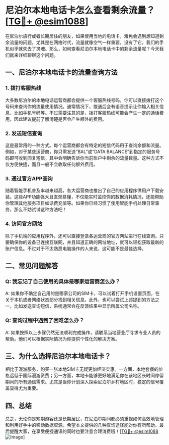 # 尼泊尔本地电话卡怎么查看剩余流量？[[TG💪+ @esim1088](https://t.me/s/esim1088)]

在尼泊尔旅行或者长期居住的朋友，如果使用当地的电话卡，难免会遇到想知道剩余流量的问题。尤其是在网络时代，流量就像空气一样重要，没有了它，我们的手机似乎就失去了灵魂。那么，如何查看尼泊尔本地电话卡中的剩余流量呢？今天我们就来详细聊聊这个问题。

## 一、尼泊尔本地电话卡的流量查询方法

### 1. **拨打客服热线**
大多数尼泊尔的本地电话运营商都会提供一个客服热线号码，你可以直接拨打这个号码来查询你的流量使用情况。通常情况下，拨通后会有语音提示让你输入相关信息，比如手机号码等。不过需要注意的是，拨打客服热线可能会产生一定的通话费用，因此建议提前了解清楚是否会产生额外的费用。

### 2. **发送短信查询**
这是最常用的一种方式。每个运营商都会有特定的短信代码用于查询余额和流量。例如，对于某些运营商，你只需发送“BAL”或“DATA BALANCE”到指定的服务号码即可收到回复短信，其中会明确告诉你当前账户中剩余的流量数量。这种方式不仅方便快捷，而且一般不会收取任何额外费用。

### 3. **通过官方APP查询**
随着智能手机普及率越来越高，各大运营商也推出了自己的应用程序供用户下载安装。这些APP功能强大且直观易懂，不仅能实时监控你的数据消耗情况，还能帮助你管理其他服务项目如话费充值等。如果你已经习惯了使用智能手机处理日常事务，那么不妨试试这种方法吧！

### 4. **访问官方网站**
除了手机端的应用程序外，还可以直接登录各运营商的官方网站进行在线查询。只要确保你的设备已连接互联网，并且知道正确的网址地址，就可以轻松获取最新的账户信息。不过对于不太熟悉电脑操作的人来说，这可能不是最佳选择。

## 二、常见问题解答

### Q: 我忘记了自己使用的具体是哪家运营商怎么办？
A: 如果你不确定自己用的是哪家公司的SIM卡，可以试着打开手机设置页面，在关于本机或者网络状态部分找到相关信息。此外，也可以尝试上述提到的方法之一，比如发送查询短信，系统通常会在反馈结果中显示所属公司名称。

### Q: 查询过程中遇到了困难怎么办？
A: 如果按照以上步骤仍然无法顺利完成操作，请联系当地营业厅寻求专业人员的帮助。他们可以根据实际情况为你提供个性化的解决方案。

## 三、为什么选择尼泊尔本地电话卡？

相比于漫游服务，购买一张本地SIM卡无疑更加经济实惠。一方面，本地套餐的价格远低于国际漫游资费；另一方面，本地卡能够更好地满足你在该地区长时间停留期间的所有通信需求。尤其是当你计划深入探索尼泊尔乡村地区时，稳定的信号覆盖显得尤为重要。

## 四、总结

总之，无论你是短期游客还是长期居民，在尼泊尔期间都必须重视如何高效地管理和利用好手中的移动数据资源。希望本文提供的几种查询途径能对你有所帮助。最后提醒大家，在享受便捷通讯的同时也要注意合理消费哦！[[TG💪+ @esim1088](https://t.me/s/esim1088) ![Image](https://i.postimg.cc/4NQfJmqS/Snipaste-2025-05-13-00-14-12.png)]